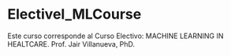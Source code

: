# ElectiveI_MLCourse
Este curso corresponde al Curso Electivo: MACHINE LEARNING IN HEALTCARE. Prof. Jair Villanueva, PhD.
